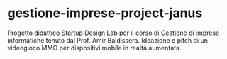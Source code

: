 # gestione-imprese-project-janus
Progetto didattico Startup Design Lab per il corso di Gestione di imprese informatiche tenuto dal Prof. Amir Baldissera. Ideazione e pitch di un videogioco MMO per dispositivi mobile in realtà aumentata.
